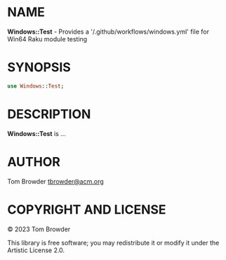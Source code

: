 NAME
====

**Windows::Test** - Provides a '/.github/workflows/windows.yml' file for Win64 Raku module testing

SYNOPSIS
========

```raku
use Windows::Test;
```

DESCRIPTION
===========

**Windows::Test** is ...

AUTHOR
======

Tom Browder <tbrowder@acm.org>

COPYRIGHT AND LICENSE
=====================

© 2023 Tom Browder

This library is free software; you may redistribute it or modify it under the Artistic License 2.0.

